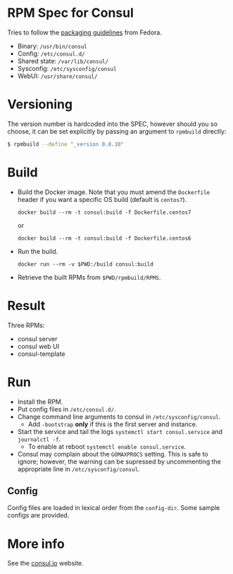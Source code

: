 # RPM Spec for Consul

Tries to follow the [packaging guidelines](https://fedoraproject.org/wiki/Packaging:Guidelines) from Fedora.

* Binary: `/usr/bin/consul`
* Config: `/etc/consul.d/`
* Shared state: `/var/lib/consul/`
* Sysconfig: `/etc/sysconfig/consul`
* WebUI: `/usr/share/consul/`

# Versioning

The version number is hardcoded into the SPEC, however should you so choose, it can be set explicitly by passing an argument to `rpmbuild` directly:

```bash
$ rpmbuild --define "_version 0.8.10"
```

# Build

* Build the Docker image. Note that you must amend the `Dockerfile` header if you want a specific OS build (default is `centos7`).
    ```
    docker build --rm -t consul:build -f Dockerfile.centos7
    ```

    or

    ```
    docker build --rm -t consul:build -f Dockerfile.centos6
    ```

* Run the build.
    ```
    docker run --rm -v $PWD:/build consul:build
    ```

* Retrieve the built RPMs from `$PWD/rpmbuild/RPMS`.

# Result

Three RPMs:
- consul server
- consul web UI
- consul-template

# Run

* Install the RPM.
* Put config files in `/etc/consul.d/`.
* Change command line arguments to consul in `/etc/sysconfig/consul`.
  * Add `-bootstrap` **only** if this is the first server and instance.
* Start the service and tail the logs `systemctl start consul.service` and `journalctl -f`.
  * To enable at reboot `systemctl enable consul.service`.
* Consul may complain about the `GOMAXPROCS` setting. This is safe to ignore;
  however, the warning can be supressed by uncommenting the appropriate line in
  `/etc/sysconfig/consul`.

## Config

Config files are loaded in lexical order from the `config-dir`. Some
sample configs are provided.

# More info

See the [consul.io](http://www.consul.io) website.
